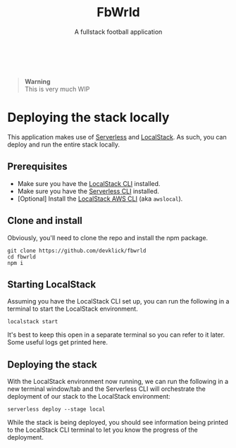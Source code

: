 <h1 align="center">
    FbWrld
</h1>

<p align="center">
    A fullstack football application
</p>
<br/>
<br/>
<br/>
<br/>

> **Warning**  
This is very much WIP

# Deploying the stack locally

This application makes use of [Serverless](https://www.serverless.com/) and [LocalStack](https://localstack.cloud/). As such, you can deploy and run the entire stack locally. 

## Prerequisites
- Make sure you have the [LocalStack CLI](https://docs.localstack.cloud/getting-started/installation/#localstack-cli) installed.
- Make sure you have the [Serverless CLI](https://www.serverless.com/framework/docs/getting-started) installed.
- [Optional] Install the [LocalStack AWS CLI](https://github.com/localstack/awscli-local) (aka `awslocal`).

## Clone and install

Obviously, you'll need to clone the repo and install the npm package.

```
git clone https://github.com/devklick/fbwrld
cd fbwrld
npm i 
```

## Starting LocalStack

Assuming you have the LocalStack CLI set up, you can run the following in a terminal to start the LocalStack environment.

```
localstack start
```
It's best to keep this open in a separate terminal so you can refer to it later. Some useful logs get printed here.

## Deploying the stack

With the LocalStack environment now running, we can run the following in a new terminal window/tab and the Serverless CLI will orchestrate the deployment of our stack to the LocalStack environment:

```
serverless deploy --stage local
```

While the stack is being deployed, you should see information being printed to the LocalStack CLI terminal to let you know the progress of the deployment.
